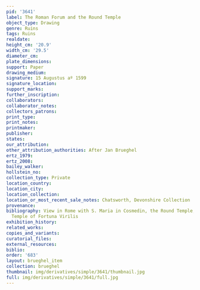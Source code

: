 ```yaml
---
pid: '3641'
label: The Roman Forum and the Round Temple
object_type: Drawing
genre: Ruins
tags: Ruins
realdate: 
height_cm: '20.9'
width_cm: '29.5'
diameter_cm: 
plate_dimensions: 
support: Paper
drawing_medium: 
signature: 15 Augustus aº 1599
signature_location: 
support_marks: 
further_inscription: 
collaborators: 
collaborator_notes: 
collectors_patrons: 
print_type: 
print_notes: 
printmaker: 
publisher: 
states: 
our_attribution: 
other_attribution_authorities: After Jan Brueghel
ertz_1979: 
ertz_2008: 
bailey_walker: 
hollstein_no: 
collection_type: Private
location_country: 
location_city: 
location_collection: 
location_or_most_recent_sale_notes: Chatsworth, Devonshire Collection
provenance: 
bibliography: View in Rome with S. Maria in Cosmedin, the Round Temple, and the So-Called
  Temple of Fortuna Virilis
exhibition_history: 
related_works: 
copies_and_variants: 
curatorial_files: 
external_resources: 
biblio: 
order: '683'
layout: brueghel_item
collection: brueghel
thumbnail: img/derivatives/simple/3641/thumbnail.jpg
full: img/derivatives/simple/3641/full.jpg
---
```

